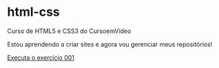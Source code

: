 # html-css
 Curso de HTML5 e CSS3 do CursoemVídeo

 Estou aprendendo a criar sites e agora vou gerenciar meus  repositórios!

 <a href="https://https://davigledson.github.io/html-css/ex001-HelloWorld/index.html">Executa o exercício 001</a>
